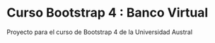 # Curso Bootstrap 4 : Banco Virtual
Proyecto para el curso de Bootstrap 4 de la Universidad Austral
